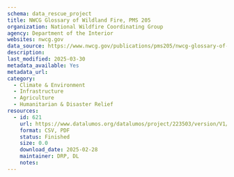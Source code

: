 ```yaml
---
schema: data_rescue_project 
title: NWCG Glossary of Wildland Fire, PMS 205
organization: National Wildfire Coordinating Group
agency: Department of the Interior
websites: nwcg.gov
data_source: https://www.nwcg.gov/publications/pms205/nwcg-glossary-of-wildland-fire-pms-205
description: 
last_modified: 2025-03-30
metadata_available: Yes
metadata_url: 
category:
  - Climate & Environment 
  - Infrastructure 
  - Agriculture 
  - Humanitarian & Disaster Relief 
resources:
  - id: 621
    url: https://www.datalumos.org/datalumos/project/223503/version/V1/view
    format: CSV, PDF
    status: Finished
    size: 0.0
    download_date: 2025-02-28
    maintainer: DRP, DL
    notes: 
---
```

